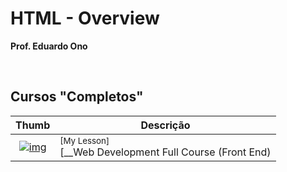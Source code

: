 
# HTML - Overview

__Prof. Eduardo Ono__

&nbsp;

## Cursos "Completos"

| Thumb | Descrição |
| :-: | --- |
| [![img](https://img.youtube.com/vi/9GMYPOdd7to/default.jpg)](https://www.youtube.com/watch?v=9GMYPOdd7to) | <sup>[My Lesson]</sup><br>[__Web Development Full Course (Front End) | HTML,CSS,JavaScript__](https://www.youtube.com/watch?v=9GMYPOdd7to)<br><sub>(10:42:05, YouTube, Jun/2022)</sub>

&nbsp;
